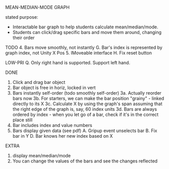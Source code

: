 MEAN-MEDIAN-MODE GRAPH

stated purpose: 
 - Interactable bar graph to help students calculate mean/median/mode.
 - Students can click/drag specific bars and move them around, changing their order

TODO
 4. Bars move smoothly, not instantly
 G. Bar's index is represented by graph index, not Unity X Pos
 5. IMoveable interface
 H. Fix reset button

LOW-PRI
 Q. Only right hand is supported. Support left hand.
 
DONE
 1. Click and drag bar object
 2. Bar object is free in horiz, locked in vert
 3. Bars instantly self-order (todo smoothly self-order)
   3a. Actually reorder bars now
   3b. For starters, we can make the bar position "grainy" - linked directly to its X
   3c. Calculate X by using the graph's span assuming that the right edge of the graph is, say, 60 index units
   3d. Bars are always ordered by index - when you let go of a bar, check if it's in the correct place still
 6. Bar includes index and value numbers 
 7. Bars display given data (see pdf)
 A. Gripup event unselects bar 
 B. Fix bar in Y
 D. Bar knows her new index based on X
 
EXTRA
 1. display mean/median/mode 
 2. You can change the values of the bars and see the changes reflected






